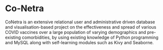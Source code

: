 # Co-Netra
CoNetra is an extensive relational user and administrative driven database and visualisation-based project on the effectiveness and spread of various COVID vaccines over a large population of varying demographics and pre-existing comorbidities, by using existing knowledge of Python programming and MySQL along with self-learning modules such as Kivy and Seaborne.
